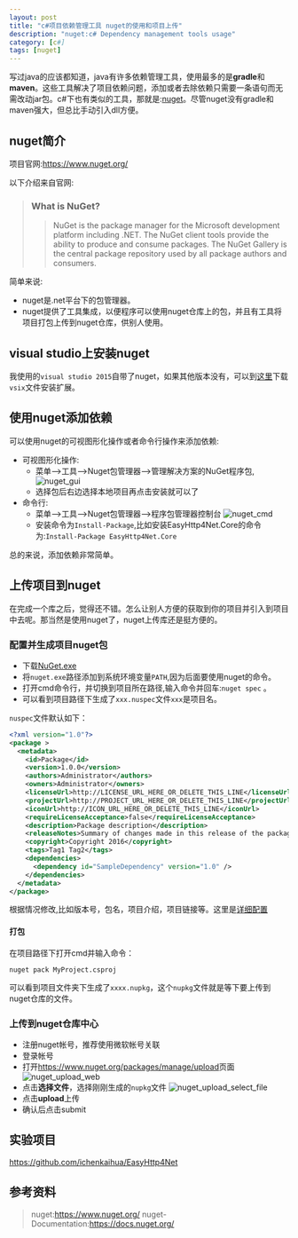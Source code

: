 ```yaml
---
layout: post
title: "c#项目依赖管理工具 nuget的使用和项目上传"
description: "nuget:c# Dependency management tools usage"
category: [c#]
tags: [nuget]
---
```


写过java的应该都知道，java有许多依赖管理工具，使用最多的是**gradle**和**maven**。这些工具解决了项目依赖问题，添加或者去除依赖只需要一条语句而无需改动jar包。c#下也有类似的工具，那就是:[nuget](https://www.nuget.org/)。尽管nuget没有gradle和maven强大，但总比手动引入dll方便。<!-- more -->

## nuget简介

项目官网:<https://www.nuget.org/>

以下介绍来自官网:

> ### What is NuGet?
>> NuGet is the package manager for the Microsoft development platform including .NET. The NuGet client tools provide the ability to produce and consume packages. The NuGet Gallery is the central package repository used by all package authors and consumers. 

简单来说:

* nuget是.net平台下的包管理器。
* nuget提供了工具集成，以便程序可以使用nuget仓库上的包，并且有工具将项目打包上传到nuget仓库，供别人使用。

## visual studio上安装nuget

我使用的`visual studio 2015`自带了nuget，如果其他版本没有，可以到[这里](http://dist.nuget.org/index.html)下载`vsix`文件安装扩展。

## 使用nuget添加依赖

可以使用nuget的可视图形化操作或者命令行操作来添加依赖:

* 可视图形化操作:
	* 菜单-->工具-->Nuget包管理器-->管理解决方案的NuGet程序包,![nuget_gui](http://7xivpo.com1.z0.glb.clouddn.com/nuget_gui.png)
	* 选择包后右边选择本地项目再点击安装就可以了
* 命令行:
	* 菜单-->工具-->Nuget包管理器-->程序包管理器控制台 ![nuget_cmd](http://7xivpo.com1.z0.glb.clouddn.com/nuget_cmd.png)
	* 安装命令为`Install-Package`,比如安装EasyHttp4Net.Core的命令为:`Install-Package EasyHttp4Net.Core`

总的来说，添加依赖非常简单。

## 上传项目到nuget

在完成一个库之后，觉得还不错。怎么让别人方便的获取到你的项目并引入到项目中去呢。那当然是使用nuget了，nuget上传库还是挺方便的。

### 配置并生成项目nuget包

* 下载[NuGet.exe](https://dist.nuget.org/win-x86-commandline/latest/nuget.exe)
* 将`nuget.exe`路径添加到系统环境变量`PATH`,因为后面要使用nuget的命令。
* 打开cmd命令行，并切换到项目所在路径,输入命令并回车:`nuget spec` 。
* 可以看到项目路径下生成了`xxx.nuspec`文件`xxx`是项目名。

`nuspec`文件默认如下：

```xml
<?xml version="1.0"?>
<package >
  <metadata>
    <id>Package</id>
    <version>1.0.0</version>
    <authors>Administrator</authors>
    <owners>Administrator</owners>
    <licenseUrl>http://LICENSE_URL_HERE_OR_DELETE_THIS_LINE</licenseUrl>
    <projectUrl>http://PROJECT_URL_HERE_OR_DELETE_THIS_LINE</projectUrl>
    <iconUrl>http://ICON_URL_HERE_OR_DELETE_THIS_LINE</iconUrl>
    <requireLicenseAcceptance>false</requireLicenseAcceptance>
    <description>Package description</description>
    <releaseNotes>Summary of changes made in this release of the package.</releaseNotes>
    <copyright>Copyright 2016</copyright>
    <tags>Tag1 Tag2</tags>
    <dependencies>
      <dependency id="SampleDependency" version="1.0" />
    </dependencies>
  </metadata>
</package>
```

根据情况修改,比如版本号，包名，项目介绍，项目链接等。这里是[详细配置](https://docs.nuget.org/Create/Creating-and-Publishing-a-Package)

#### 打包
在项目路径下打开cmd并输入命令：

```shell
nuget pack MyProject.csproj
```

可以看到项目文件夹下生成了`xxxx.nupkg`，这个`nupkg`文件就是等下要上传到nuget仓库的文件。


### 上传到nuget仓库中心

* 注册nuget帐号，推荐使用微软帐号关联
* 登录帐号
* 打开<https://www.nuget.org/packages/manage/upload>页面 ![nuget_upload_web](http://7xivpo.com1.z0.glb.clouddn.com/nuget_upload_web.png)
* 点击**选择文件**，选择刚刚生成的`nupkg`文件 ![nuget_upload_select_file](http://7xivpo.com1.z0.glb.clouddn.com/nuget_upload_select_file.png)
* 点击**upload**上传
* 确认后点击submit

## 实验项目

<https://github.com/ichenkaihua/EasyHttp4Net>

## 参考资料

> nuget:<https://www.nuget.org/>
> nuget-Documentation:<https://docs.nuget.org/>
